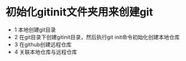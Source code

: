 # 初始化gitinit文件夹用来创建git
* 1 本地创建git目录
* 2 在git目录下创建gitinit目录，然后执行git init命令初始化创建本地仓库
* 3 在github创建远程仓库
* 4 关联本地仓库与远程仓库